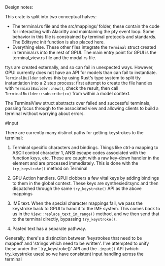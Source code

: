Design notes:

This crate is split into two conceptual halves:
- The terminal.rs file and the src/mappings/ folder, these contain the code for interacting with Alacritty and maintaining the pty event loop. Some behavior in this file is constrained by terminal protocols and standards. The Editsync init function is also placed here.
- Everything else. These other files integrate the `Terminal` struct created in terminal.rs into the rest of GPUI. The main entry point for GPUI is the terminal_view.rs file and the modal.rs file.

ttys are created externally, and so can fail in unexpected ways. However, GPUI currently does not have an API for models than can fail to instantiate. `TerminalBuilder` solves this by using Rust's type system to split tty instantiation into a 2 step process: first attempt to create the file handles with `TerminalBuilder::new()`, check the result, then call `TerminalBuilder::subscribe(cx)` from within a model context.

The TerminalView struct abstracts over failed and successful terminals, passing focus through to the associated view and allowing clients to build a terminal without worrying about errors.

#Input

There are currently many distinct paths for getting keystrokes to the terminal:

1. Terminal specific characters and bindings. Things like ctrl-a mapping to ASCII control character 1, ANSI escape codes associated with the function keys, etc. These are caught with a raw key-down handler in the element and are processed immediately. This is done with the `try_keystroke()` method on Terminal

2. GPU Action handlers. GPUI clobbers a few vital keys by adding bindings to them in the global context. These keys are synthesieditsync and then dispatched through the same `try_keystroke()` API as the above mappings

3. IME text. When the special character mappings fail, we pass the keystroke back to GPUI to hand it to the IME system. This comes back to us in the `View::replace_text_in_range()` method, and we then send that to the terminal directly, bypassing `try_keystroke()`.

4. Pasted text has a separate pathway.

Generally, there's a distinction between 'keystrokes that need to be mapped' and 'strings which need to be written'. I've attempted to unify these under the '.try_keystroke()' API and the `.input()` API (which try_keystroke uses) so we have consistent input handling across the terminal
